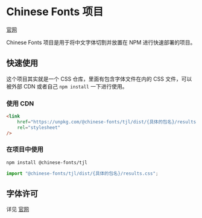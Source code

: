 # Chinese Fonts 项目

[官网](https://chinese-font.netlify.app/#/fonts/tjl)

Chinese Fonts 项目是用于将中文字体切割并放置在 NPM 进行快速部署的项目。

## 快速使用

这个项目其实就是一个 CSS 仓库，里面有包含字体文件在内的 CSS 文件，可以被外部 CDN 或者自己 `npm install` 一下进行使用。

### 使用 CDN

```html
<link
    href="https://unpkg.com/@chinese-fonts/tjl/dist/{具体的包名}/results.css"
    rel="stylesheet"
/>
```

### 在项目中使用

```sh
npm install @chinese-fonts/tjl
```

```ts
import "@chinese-fonts/tjl/dist/{具体的包名}/results.css";
```

## 字体许可

详见 [官网](https://chinese-font.netlify.app/#/fonts/tjl)
